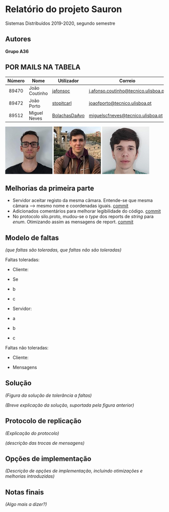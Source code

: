 
#  Relatório do projeto Sauron

  

Sistemas Distribuídos 2019-2020, segundo semestre

  
  

##  Autores

  

**Grupo A36**

  
  

##  POR MAILS NA TABELA

  

| Número | Nome          | Utilizador                                        | Correio                       |
|:------:|---------------|---------------------------------------------------|-------------------------------|
|  89470 | João Coutinho | [jafonsoc](https://github.com/jafonsoc)           | [j.afonso.coutinho@tecnico.ulisboa.pt](mailto:j.afonso.coutinho@tecnico.ulisboa.pt)                         |
| 89472  | João Porto    | [stopitcarl](https://github.com/stopitcarl)       |[joaofporto@tecnico.ulisboa.pt](mailto:joaofporto@tecnico.ulisboa.pt) |
| 89512  | Miguel Neves  | [BolachasDaAvo](https://github.com/BolachasDaAvo) | [miguelscfneves@tecnico.ulisboa.pt](mailto:miguelscfneves@tecnico.ulisboa.pt)             |


  

![JoaoCoutinho](JoaoCoutinho.jpg) ![JoaoPorto](JoaoPorto.jpg) ![MiguelNeves](MiguelNeves.jpg)

  
  

##  Melhorias da primeira parte

- Servidor aceitar registo da mesma câmara. Entende-se que mesma câmara --> mesmo nome e coordenadas iguais. [commit](https://github.com/tecnico-distsys/A36-Sauron/commit/32ad793a57f57f2749fb06312de151f6fc4cf517)
- Adicionados comentários para melhorar legibilidade do código. [commit](https://github.com/tecnico-distsys/A36-Sauron/commit/32ad793a57f57f2749fb06312de151f6fc4cf517)
- No protocolo silo.proto, mudou-se o _type_ dos reports de _string_ para _enum_. Otimizando assim as mensagens de report. [commit](https://github.com/tecnico-distsys/A36-Sauron/commit/32ad793a57f57f2749fb06312de151f6fc4cf517)

  
  

##  Modelo de faltas

  

_(que faltas são toleradas, que faltas não são toleradas)_

  

Faltas toleradas:

* Cliente:

* Se

* b

* c

* Servidor:

* a

* b

* c

  

Faltas não toleradas:

* Cliente:

* Mensagens

  

##  Solução

  

_(Figura da solução de tolerância a faltas)_

  

_(Breve explicação da solução, suportada pela figura anterior)_

  
  

##  Protocolo de replicação

  

_(Explicação do protocolo)_

  

_(descrição das trocas de mensagens)_

  
  

##  Opções de implementação

  

_(Descrição de opções de implementação, incluindo otimizações e melhorias introduzidas)_

  
  
  

##  Notas finais

  

_(Algo mais a dizer?)_


